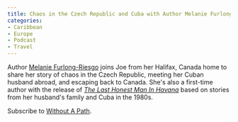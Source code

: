 ```yaml
---
title: Chaos in the Czech Republic and Cuba with Author Melanie Furlong-Riesgo
categories:
- Caribbean
- Europe
- Podcast
- Travel
---
```


Author [Melanie Furlong-Riesgo](https://melaniefurlong.wordpress.com) joins Joe from her Halifax, Canada home to share her story of chaos in the Czech Republic, meeting her Cuban husband abroad, and escaping back to Canada. She's also a first-time author with the release of _[The Last Honest Man In Havana](http://www.amazon.com/Last-Honest-Man-Havana/dp/1508908095/ref=sr_1_1?ie=UTF8&qid=1453226653&sr=8-1&keywords=the+last+honest+man+in+havana)_ based on stories from her husband's family and Cuba in the 1980s.

Subscribe to [Without A Path](https://itunes.apple.com/us/podcast/without-a-path/id1037475413?l=es&mt=2).
